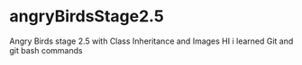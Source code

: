# angryBirdsStage2.5
Angry Birds stage 2.5 with Class Inheritance and Images
HI i learned Git and git bash commands